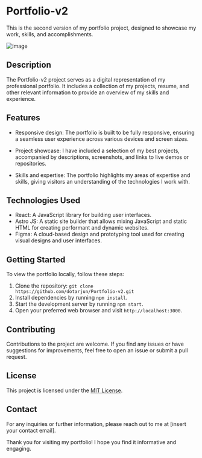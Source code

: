 # Portfolio-v2

This is the second version of my portfolio project, designed to showcase my work, skills, and accomplishments.

![image](https://github.com/dotarjun/Portfolio-v2/assets/71163609/cdda5630-e3a5-45d1-8086-851b25b471b9)



## Description

The Portfolio-v2 project serves as a digital representation of my professional portfolio. It includes a collection of my projects, resume, and other relevant information to provide an overview of my skills and experience.

## Features

- Responsive design: The portfolio is built to be fully responsive, ensuring a seamless user experience across various devices and screen sizes.

- Project showcase: I have included a selection of my best projects, accompanied by descriptions, screenshots, and links to live demos or repositories.

- Skills and expertise: The portfolio highlights my areas of expertise and skills, giving visitors an understanding of the technologies I work with.

## Technologies Used

- React: A JavaScript library for building user interfaces.
- Astro JS: A static site builder that allows mixing JavaScript and static HTML for creating performant and dynamic websites.
- Figma: A cloud-based design and prototyping tool used for creating visual designs and user interfaces.

## Getting Started

To view the portfolio locally, follow these steps:

1. Clone the repository: `git clone https://github.com/dotarjun/Portfolio-v2.git`
2. Install dependencies by running `npm install`.
3. Start the development server by running `npm start`.
4. Open your preferred web browser and visit `http://localhost:3000`.

## Contributing

Contributions to the project are welcome. If you find any issues or have suggestions for improvements, feel free to open an issue or submit a pull request.

## License

This project is licensed under the [MIT License](LICENSE).

## Contact

For any inquiries or further information, please reach out to me at [insert your contact email].

Thank you for visiting my portfolio! I hope you find it informative and engaging.
